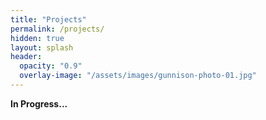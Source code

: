 ```yaml
---
title: "Projects"
permalink: /projects/
hidden: true
layout: splash
header:
  opacity: "0.9"
  overlay-image: "/assets/images/gunnison-photo-01.jpg"
---
```


**In Progress...**
